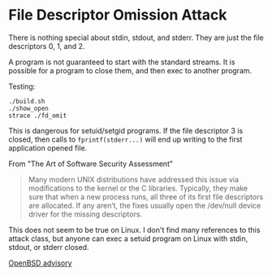 # File Descriptor Omission Attack

There is nothing special about stdin, stdout, and stderr.
They are just the file descriptors 0, 1, and 2.

A program is not guaranteed to start with the standard streams.
It is possible for a program to close them, and then exec to another program.

Testing:
```
./build.sh
./show_open
strace ./fd_omit
```

This is dangerous for setuid/setgid programs.
If the file descriptor 3 is closed, then calls to `fprintf(stderr...)` will end up writing to the first application opened file.



From "The Art of Software Security Assessment"

> Many modern UNIX distributions have addressed this issue via modifications to the kernel or the C libraries. Typically, they make sure that when a new process runs, all three of its first file descriptors are allocated. If any aren’t, the fixes usually open the /dev/null device driver for the missing descriptors.

This does not seem to be true on Linux.
I don't find many references to this attack class, but anyone can exec a setuid program on Linux with stdin, stdout, or stderr closed.

[OpenBSD advisory](https://www.freebsd.org/security/advisories/FreeBSD-SA-02:23.stdio.asc)
